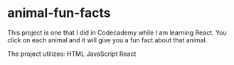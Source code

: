 # animal-fun-facts

This project is one that I did in Codecademy while I am learning React.
You click on each animal and it will give you a fun fact about that animal.

The project utilizes:
  HTML
  JavaScript
  React
